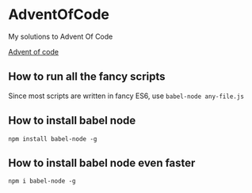 # AdventOfCode
My solutions to Advent Of Code

[Advent of code](http://adventofcode.com/2015)

## How to run all the fancy scripts

Since most scripts are written in fancy ES6, use `babel-node any-file.js`

## How to install babel node

`npm install babel-node -g`

## How to install babel node even faster

`npm i babel-node -g`
